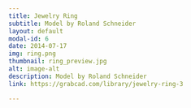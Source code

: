 ```yaml
---
title: Jewelry Ring
subtitle: Model by Roland Schneider
layout: default
modal-id: 6
date: 2014-07-17
img: ring.png
thumbnail: ring_preview.jpg
alt: image-alt
description: Model by Roland Schneider
link: https://grabcad.com/library/jewelry-ring-3

---
```

